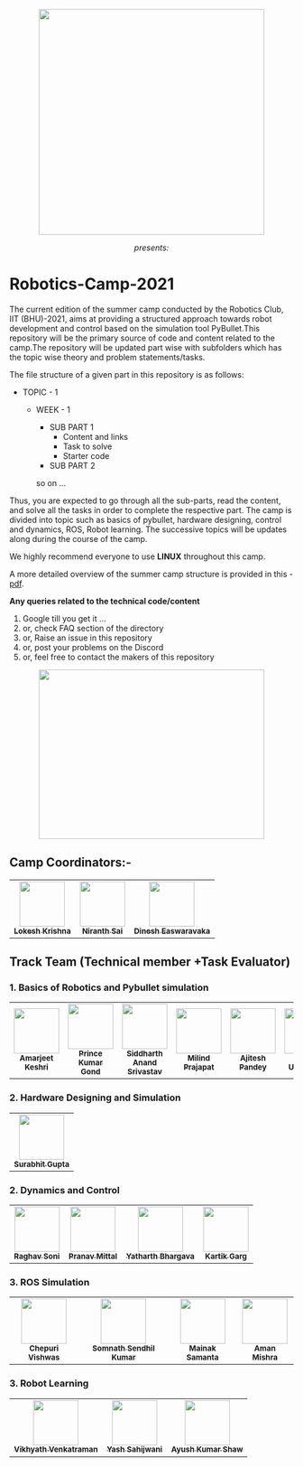 <p align="center">
 <img  width="400" height="400" src="https://github.com/Robotics-Club-IIT-BHU/Robotics-Camp-2021/blob/main/src/robo.jpeg">
 <p align="center">
 <i>presents:</i><br> 
</p>

# Robotics-Camp-2021
The current edition of the summer camp conducted by the Robotics Club, IIT (BHU)-2021, aims at providing a structured approach towards robot development and control based on the simulation tool PyBullet.This repository will be the primary source of code and content related to the camp.The repository will be updated part wise with subfolders which has the topic wise theory and problem statements/tasks. 

The file structure of a given part in this repository is as follows:
   * TOPIC - 1
     * WEEK - 1 
         * SUB PART 1
            * Content and links
            * Task to solve
            * Starter code
         * SUB PART 2

         so on ...
         
 Thus, you are expected to go through all the sub-parts, read the content, and solve all the tasks in order to complete the respective part. The camp is divided into topic such as basics of pybullet, hardware designing, control and dynamics, ROS, Robot learning. The successive topics will be updates along during the course of the camp.

We highly recommend everyone to use **LINUX** throughout this camp. 

A more detailed overview of the summer camp structure is provided in this - [pdf](https://github.com/Robotics-Club-IIT-BHU/Robotics-Camp-2021/blob/main/src/RoboticsCamp2021.pdf).

**Any queries related to the technical code/content**
1. Google till you get it ...
2. or, check FAQ section of the directory
3. or, Raise an issue in this repository
4. or, post your problems on the Discord
5. or, feel free to contact the makers of this repository

<p align="center">
 <img  width="400" height="300" src="https://github.com/Robotics-Club-IIT-BHU/Robotics-Camp-2021/blob/main/src/start.jpg">
 <p align="center"> 
</p>


## Camp Coordinators:-

<center>
 
<table>
 <td align="center">
     <a href="https://github.com/lok-i">
    <img src="https://avatars1.githubusercontent.com/u/54435909?s=460&u=29af076049dab351b2e43621e9a433919bf50fb1&v=43" width="80px;" alt=""/><br /><sub><b>Lokesh Krishna </b></sub></a><br />
    </td>
    <td align="center">
     <a href="https://github.com/NiranthS">
    <img src="https://avatars3.githubusercontent.com/u/44475481?s=400&v=4" width="80px;" alt=""/><br /><sub><b>Niranth Sai</b></sub></a><br /></td>
 <td align="center">
     <a href="https://github.com/dinesh-easwar">
    <img src="https://avatars.githubusercontent.com/u/51148589?v=4" width="80px;" alt=""/><br /><sub><b>Dinesh Easwaravaka</b></sub></a><br /></td>
 
</table>

</center>

## Track Team (Technical member +Task Evaluator)
  ### 1. Basics of Robotics and Pybullet simulation
   <center>

   <table>
    <td align="center">
        <a href="https://github.com/amarkeshri28">
       <img src="https://avatars.githubusercontent.com/u/58410387?v=4" width="80px;" alt=""/><br /><sub><b>Amarjeet Keshri </b></sub></a><br />
       </td>
       <td align="center">
        <a href="https://github.com/prince-0911">
       <img src="https://avatars.githubusercontent.com/u/60649809?v=4" width="80px;" alt=""/><br /><sub><b>Prince Kumar Gond</b></sub></a><br /></td>
       <td align="center">
        <a href="https://github.com/AnandSidd">
       <img src="https://avatars.githubusercontent.com/u/54644440?v=4" width="80px;" alt=""/><br /><sub><b>Siddharth Anand Srivastav</b></sub></a><br /></td>
    <td align="center">
        <a href="https://github.com/milind-prajapat">
       <img src="https://avatars.githubusercontent.com/u/59139752?v=4?v=4" width="80px;" alt=""/><br /><sub><b>Milind Prajapat</b></sub></a><br />
       </td>
    <td align="center">
        <a href="https://github.com/Ajishere">
       <img src="https://avatars.githubusercontent.com/u/74144279?v=4" width="80px;" alt=""/><br /><sub><b>Ajitesh Pandey</b></sub></a><br />
       </td>
    <td align="center">
        <a href="https://github.com/Yashupadhyay603">
       <img src="https://avatars.githubusercontent.com/u/57247371?v=4" width="80px;" alt=""/><br /><sub><b>Yash Upadhyay</b></sub></a><br />
       </td>
    <td align="center">
        <a href="https://github.com/AtuL-KumaR-00">
       <img src="https://avatars.githubusercontent.com/u/64649440?v=4" width="80px;" alt=""/><br /><sub><b>Atul Kumar</b></sub></a><br />
       </td>


   </table>

   </center>
   
  ### 2. Hardware Designing and Simulation
     
   <center>

   <table>
    <td align="center">
     <a href="https://github.com/surabhit-08">
       <img src="https://avatars.githubusercontent.com/u/62366465?v=4" width="80px;" alt=""/><br /><sub><b>Surabhit Gupta</b></sub></a><br /></td>
 
 </table>

   </center>
   
 ### 2. Dynamics and Control
     
   <center>

   <table>
    <td align="center">
     <a href="https://github.com/Raghav-Soni">
       <img src="https://avatars.githubusercontent.com/u/60649723?v=4" width="80px;" alt=""/><br /><sub><b>Raghav Soni</b></sub></a><br /></td>
    <td align="center">
     <a href="https://github.com/pranav2oo1">
       <img src="https://avatars.githubusercontent.com/u/56964828?v=4" width="80px;" alt=""/><br /><sub><b>Pranav Mittal</b></sub></a><br /></td>
    <td align="center">
     <a href="https://github.com/Bellicose-YB">
       <img src="https://avatars.githubusercontent.com/u/60650007?v=4" width="80px;" alt=""/><br /><sub><b>Yatharth Bhargava</b></sub></a><br /></td>
    <td align="center">
     <a href="https://github.com/Kartikgar">
       <img src="https://avatars.githubusercontent.com/u/55887673?v=4" width="80px;" alt=""/><br /><sub><b>Kartik Garg</b></sub></a><br /></td>
    
 </table>

   </center>
   
 ### 3. ROS Simulation
   
   <center>

   <table>
    <td align="center">
     <a href="https://github.com/vstark21">
       <img src="https://avatars.githubusercontent.com/u/67263028?v=4" width="80px;" alt=""/><br /><sub><b>Chepuri Vishwas</b></sub></a><br /></td>
    <td align="center">
     <a href="https://github.com/hex-plex">
       <img src="https://avatars.githubusercontent.com/u/56990337?v=4" width="80px;" alt=""/><br /><sub><b>Somnath Sendhil Kumar</b></sub></a><br /></td>
    <td align="center">
     <a href="https://github.com/monako2001">
       <img src="https://avatars.githubusercontent.com/u/56964886?v=4" width="80px;" alt=""/><br /><sub><b>Mainak Samanta</b></sub></a><br /></td>
    <td align="center">
     <a href="https://github.com/Amshra267">
       <img src="https://avatars.githubusercontent.com/u/60649720?v=4" width="80px;" alt=""/><br /><sub><b>Aman Mishra</b></sub></a><br /></td>
   
   </table>

   </center>
   
   ### 3. Robot Learning
   
   <center>

   <table>
    <td align="center">
     <a href="https://github.com/Vikhyath08">
       <img src="https://avatars.githubusercontent.com/u/55887656?v=4" width="80px;" alt=""/><br /><sub><b>Vikhyath Venkatraman</b></sub></a><br /></td>
    <td align="center">
     <a href="https://github.com/Terabyte17">
       <img src="https://avatars.githubusercontent.com/u/60649571?v=4" width="80px;" alt=""/><br /><sub><b>Yash Sahijwani</b></sub></a><br /></td>
    <td align="center">
     <a href="https://github.com/aksayushx">
       <img src="https://avatars.githubusercontent.com/u/55887638?v=4" width="80px;" alt=""/><br /><sub><b>Ayush Kumar Shaw</b></sub></a><br /></td>
   
   </table>

   </center>
 
  
